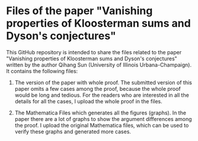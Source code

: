 # Files of the paper "Vanishing properties of Kloosterman sums and Dyson's conjectures"

This GitHub repository is intended to share the files related to the paper "Vanishing properties of Kloosterman sums and Dyson's conjectures" written by the author Qihang Sun (University of Illinois Urbana-Champaign). It contains the following files: 

1. The version of the paper with whole proof. The submitted version of this paper omits a few cases among the proof, because the whole proof would be long and tedious. For the readers who are interested in all the details for all the cases, I upload the whole proof in the files.

2. The Mathematica Files which generates all the figures (graphs). In the paper there are a lot of graphs to show the argument differences among the proof. I upload the original Mathematica files, which can be used to verify these graphs and generated more cases. 
